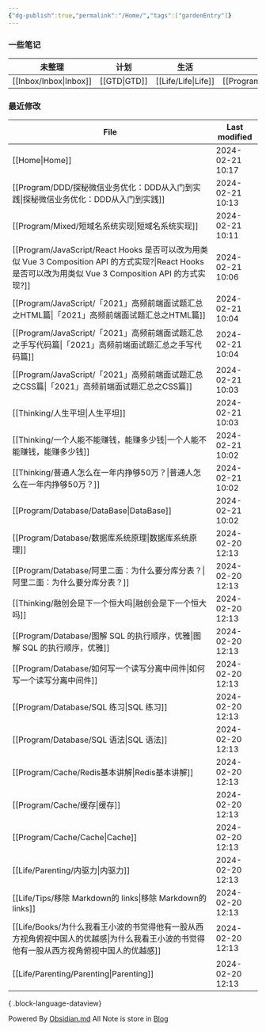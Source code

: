 ```yaml
---
{"dg-publish":true,"permalink":"/Home/","tags":["gardenEntry"]}
---
```



### 一些笔记

| 未整理 | 计划 | 生活 | 编程 | 思考 |
| ---- | ---- | ---- | ---- | ---- |
| [[Inbox/Inbox\|Inbox]] | [[GTD\|GTD]] | [[Life/Life\|Life]] | [[Program/Program\|Program]] | [[Thinking/Thinking\|Thinking]] |

### 最近修改

| File                                                                                                                             | Last modified    |
| -------------------------------------------------------------------------------------------------------------------------------- | ---------------- |
| [[Home\|Home]]                                                                                                                | 2024-02-21 10:17 |
| [[Program/DDD/探秘微信业务优化：DDD从入门到实践\|探秘微信业务优化：DDD从入门到实践]]                                                                        | 2024-02-21 10:13 |
| [[Program/Mixed/短域名系统实现\|短域名系统实现]]                                                                                            | 2024-02-21 10:11 |
| [[Program/JavaScript/React Hooks 是否可以改为用类似 Vue 3 Composition API 的方式实现?\|React Hooks 是否可以改为用类似 Vue 3 Composition API 的方式实现?]] | 2024-02-21 10:06 |
| [[Program/JavaScript/「2021」高频前端面试题汇总之HTML篇\|「2021」高频前端面试题汇总之HTML篇]]                                                           | 2024-02-21 10:04 |
| [[Program/JavaScript/「2021」高频前端面试题汇总之手写代码篇\|「2021」高频前端面试题汇总之手写代码篇]]                                                           | 2024-02-21 10:04 |
| [[Program/JavaScript/「2021」高频前端面试题汇总之CSS篇\|「2021」高频前端面试题汇总之CSS篇]]                                                             | 2024-02-21 10:03 |
| [[Thinking/人生平坦\|人生平坦]]                                                                                                       | 2024-02-21 10:03 |
| [[Thinking/一个人能不能赚钱，能赚多少钱\|一个人能不能赚钱，能赚多少钱]]                                                                                   | 2024-02-21 10:02 |
| [[Thinking/普通人怎么在一年内挣够50万？\|普通人怎么在一年内挣够50万？]]                                                                                 | 2024-02-21 10:02 |
| [[Program/Database/DataBase\|DataBase]]                                                                                       | 2024-02-21 10:02 |
| [[Program/Database/数据库系统原理\|数据库系统原理]]                                                                                         | 2024-02-20 12:13 |
| [[Program/Database/阿里二面：为什么要分库分表？\|阿里二面：为什么要分库分表？]]                                                                           | 2024-02-20 12:13 |
| [[Thinking/融创会是下一个恒大吗\|融创会是下一个恒大吗]]                                                                                           | 2024-02-20 12:13 |
| [[Program/Database/图解 SQL 的执行顺序，优雅\|图解 SQL 的执行顺序，优雅]]                                                                         | 2024-02-20 12:13 |
| [[Program/Database/如何写一个读写分离中间件\|如何写一个读写分离中间件]]                                                                               | 2024-02-20 12:13 |
| [[Program/Database/SQL 练习\|SQL 练习]]                                                                                           | 2024-02-20 12:13 |
| [[Program/Database/SQL 语法\|SQL 语法]]                                                                                           | 2024-02-20 12:13 |
| [[Program/Cache/Redis基本讲解\|Redis基本讲解]]                                                                                        | 2024-02-20 12:13 |
| [[Program/Cache/缓存\|缓存]]                                                                                                      | 2024-02-20 12:13 |
| [[Program/Cache/Cache\|Cache]]                                                                                                | 2024-02-20 12:13 |
| [[Life/Parenting/内驱力\|内驱力]]                                                                                                   | 2024-02-20 12:13 |
| [[Life/Tips/移除 Markdown的 links\|移除 Markdown的 links]]                                                                          | 2024-02-20 12:13 |
| [[Life/Books/为什么我看王小波的书觉得他有一股从西方视角俯视中国人的优越感\|为什么我看王小波的书觉得他有一股从西方视角俯视中国人的优越感]]                                                 | 2024-02-20 12:13 |
| [[Life/Parenting/Parenting\|Parenting]]                                                                                       | 2024-02-20 12:13 |

{ .block-language-dataview}

Powered By [Obsidian.md](https://obsidian.md/)
All Note is store in [Blog](https://github.com/guocailee/blog)